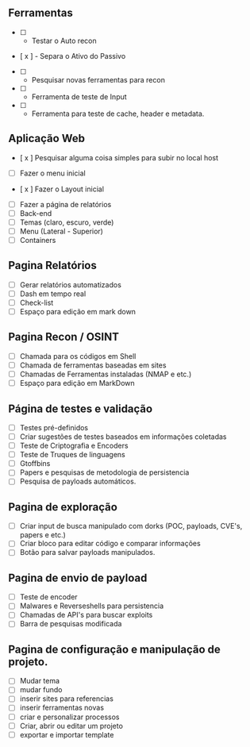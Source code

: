 ## Ferramentas

- [ ] - Testar o Auto recon
- [ x ] - Separa o Ativo do Passivo
- [ ] - Pesquisar novas ferramentas para recon
- [ ] - Ferramenta de teste de Input
- [ ] - Ferramenta para teste de cache, header e metadata. 
## Aplicação Web

- [ x ] Pesquisar alguma coisa simples para subir no local host
- [ ] Fazer o menu inicial 
- [ x ] Fazer o Layout inicial
- [ ] Fazer a página de relatórios
- [ ] Back-end
- [ ] Temas (claro, escuro, verde)
- [ ] Menu (Lateral - Superior)
- [ ] Containers

## Pagina Relatórios

- [ ] Gerar relatórios automatizados
- [ ] Dash em tempo real 
- [ ] Check-list
- [ ] Espaço para edição em mark down
## Pagina Recon / OSINT

- [ ] Chamada para os códigos em Shell 
- [ ] Chamada de ferramentas baseadas em sites
- [ ] Chamadas de Ferramentas instaladas (NMAP e etc.)
- [ ] Espaço para edição em MarkDown
## Página de testes e validação

- [ ] Testes pré-definidos
- [ ] Criar sugestões de testes baseados em informações coletadas 
- [ ] Teste de Criptografia e Encoders 
- [ ] Teste de Truques de linguagens 
- [ ] Gtoffbins 
- [ ] Papers e pesquisas de metodologia de persistencia
- [ ] Pesquisa de payloads automáticos.
## Pagina de exploração 

- [ ] Criar input de busca manipulado com dorks (POC, payloads, CVE's, papers e etc.) 
- [ ] Criar bloco para editar código e comparar informações
- [ ] Botão para salvar payloads manipulados.
## Pagina de envio de payload

- [ ] Teste de encoder 
- [ ] Malwares e Reverseshells para persistencia
- [ ] Chamadas de API's para buscar exploits
- [ ] Barra de pesquisas modificada
## Pagina de configuração e manipulação de projeto.

- [ ] Mudar tema
- [ ] mudar fundo
- [ ] inserir sites para referencias 
- [ ] inserir ferramentas novas 
- [ ] criar e personalizar processos 
- [ ] Criar, abrir ou editar um projeto
- [ ] exportar e importar template